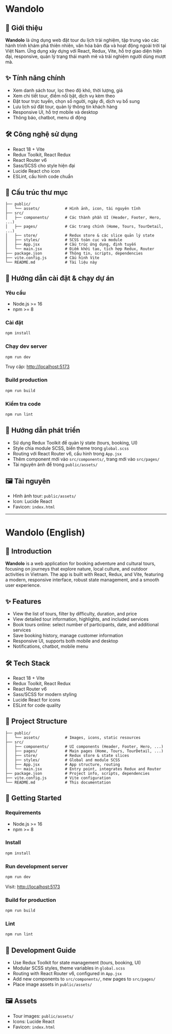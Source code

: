# Wandolo

## 🧭 Giới thiệu
**Wandolo** là ứng dụng web đặt tour du lịch trải nghiệm, tập trung vào các hành trình khám phá thiên nhiên, văn hóa bản địa và hoạt động ngoài trời tại Việt Nam. Ứng dụng xây dựng với React, Redux, Vite, hỗ trợ giao diện hiện đại, responsive, quản lý trạng thái mạnh mẽ và trải nghiệm người dùng mượt mà.

## ✨ Tính năng chính
- Xem danh sách tour, lọc theo độ khó, thời lượng, giá
- Xem chi tiết tour, điểm nổi bật, dịch vụ kèm theo
- Đặt tour trực tuyến, chọn số người, ngày đi, dịch vụ bổ sung
- Lưu lịch sử đặt tour, quản lý thông tin khách hàng
- Responsive UI, hỗ trợ mobile và desktop
- Thông báo, chatbot, menu di động

## 🛠️ Công nghệ sử dụng
- React 18 + Vite
- Redux Toolkit, React Redux
- React Router v6
- Sass/SCSS cho style hiện đại
- Lucide React cho icon
- ESLint, cấu hình code chuẩn

## 📁 Cấu trúc thư mục
```
├── public/
│   └── assets/           # Hình ảnh, icon, tài nguyên tĩnh
├── src/
│   ├── components/       # Các thành phần UI (Header, Footer, Hero, ...)
│   ├── pages/            # Các trang chính (Home, Tours, TourDetail, ...)
│   ├── store/            # Redux store & các slice quản lý state
│   ├── styles/           # SCSS toàn cục và module
│   ├── App.jsx           # Cấu trúc ứng dụng, định tuyến
│   └── main.jsx          # Điểm khởi tạo, tích hợp Redux, Router
├── package.json          # Thông tin, scripts, dependencies
├── vite.config.js        # Cấu hình Vite
└── README.md             # Tài liệu này
```

## 🚀 Hướng dẫn cài đặt & chạy dự án
### Yêu cầu
- Node.js >= 16
- npm >= 8

### Cài đặt
```bash
npm install
```

### Chạy dev server
```bash
npm run dev
```

Truy cập: [http://localhost:5173](http://localhost:5173)

### Build production
```bash
npm run build
```

### Kiểm tra code
```bash
npm run lint
```

## 🧩 Hướng dẫn phát triển
- Sử dụng Redux Toolkit để quản lý state (tours, booking, UI)
- Style chia module SCSS, biến theme trong `global.scss`
- Routing với React Router v6, cấu hình trong `App.jsx`
- Thêm component mới vào `src/components/`, trang mới vào `src/pages/`
- Tài nguyên ảnh để trong `public/assets/`

## 🖼️ Tài nguyên
- Hình ảnh tour: `public/assets/`
- Icon: Lucide React
- Favicon: `index.html`

---

# Wandolo (English)

## 🧭 Introduction
**Wandolo** is a web application for booking adventure and cultural tours, focusing on journeys that explore nature, local culture, and outdoor activities in Vietnam. The app is built with React, Redux, and Vite, featuring a modern, responsive interface, robust state management, and a smooth user experience.

## ✨ Features
- View the list of tours, filter by difficulty, duration, and price
- View detailed tour information, highlights, and included services
- Book tours online: select number of participants, date, and additional services
- Save booking history, manage customer information
- Responsive UI, supports both mobile and desktop
- Notifications, chatbot, mobile menu

## 🛠️ Tech Stack
- React 18 + Vite
- Redux Toolkit, React Redux
- React Router v6
- Sass/SCSS for modern styling
- Lucide React for icons
- ESLint for code quality

## 📁 Project Structure
```
├── public/
│   └── assets/           # Images, icons, static resources
├── src/
│   ├── components/       # UI components (Header, Footer, Hero, ...)
│   ├── pages/            # Main pages (Home, Tours, TourDetail, ...)
│   ├── store/            # Redux store & state slices
│   ├── styles/           # Global and module SCSS
│   ├── App.jsx           # App structure, routing
│   └── main.jsx          # Entry point, integrates Redux and Router
├── package.json          # Project info, scripts, dependencies
├── vite.config.js        # Vite configuration
└── README.md             # This documentation
```

## 🚀 Getting Started
### Requirements
- Node.js >= 16
- npm >= 8

### Install
```bash
npm install
```

### Run development server
```bash
npm run dev
```

Visit: [http://localhost:5173](http://localhost:5173)

### Build for production
```bash
npm run build
```

### Lint
```bash
npm run lint
```

## 🧩 Development Guide
- Use Redux Toolkit for state management (tours, booking, UI)
- Modular SCSS styles, theme variables in `global.scss`
- Routing with React Router v6, configured in `App.jsx`
- Add new components to `src/components/`, new pages to `src/pages/`
- Place image assets in `public/assets/`

## 🖼️ Assets
- Tour images: `public/assets/`
- Icons: Lucide React
- Favicon: `index.html`

